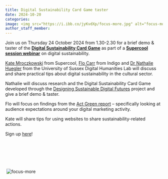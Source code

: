 ```yaml
---
title: Digital Sustainability Card Game taster 
date: 2024-10-20
categories:
image: <img src="https://i.ibb.co/jyKvdXp/focus-more.jpg" alt="focus-more" border="0">
author_staff_member:
---
```

<style>
   .banner_image {
       width: auto;
       height: 20px;
       object-fit: cover;
   }
</style>

Join us on Thursday 24 October 2024 from 1.30-2.30 for a brief demo & taster of the **[Digital Sustainability Card Game](https://drive.google.com/file/d/1VFoeZn7GrryuSp2gGgEWF4S6ALlhueNu/view)** as part of a **[Supercool session webinar](https://supercooldesign.co.uk/supercool-sessions)** on digital sustainability.

[Kate Mroczkowski](https://supercooldesign.co.uk/team/kate) from Supercool, [Flo Carr](https://www.indigo-ltd.com/about) from Indigo and [Dr Nathalie Huegler](https://www.linkedin.com/in/dr-nathalie-huegler-a24937142/) from the University of Sussex Digital Humanities Lab will discuss and share practical tips about digital sustainability in the cultural sector. 

Nathalie will discuss research and the Digital Sustainability Card Game developed through the [Designing Sustainable Digital Futures](https://sussexhumanitieslab.wordpress.com/2024/02/13/digital-sustainability-2024/) project and give a brief demo & taster.

Flo will focus on findings from the [Act Green report](https://www.indigo-ltd.com/resources/act-green-2024-report) – specifically looking at audience expectations around your digital marketing activity.

Kate will share tips for using websites to share sustainability-related actions.

Sign up [here](https://us06web.zoom.us/webinar/register/WN_Wg2LEncOSwuvnGtIYVfuTQ#/registration)!

<div class="container flex">
<div class="image">
 <img class="banner_image" style="padding-top:5%; height:2%; width:auto">
<img src="https://i.ibb.co/jyKvdXp/focus-more.jpg" alt="focus-more" border="0">
</div>
</div>

